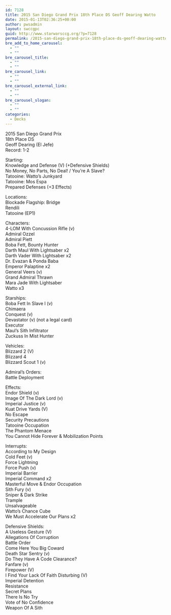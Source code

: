 ```yaml
---
id: 7128
title: 2015 San Diego Grand Prix 18th Place DS Geoff Dearing Watto
date: 2015-01-13T02:36:25+00:00
author: pwsadmin
layout: swccgpc
guid: http://www.starwarsccg.org/?p=7128
permalink: /2015-san-diego-grand-prix-18th-place-ds-geoff-dearing-watto/
bre_add_to_home_carousel:
  - ""
  - ""
bre_carousel_title:
  - ""
  - ""
bre_carousel_link:
  - ""
  - ""
bre_carousel_external_link:
  - ""
  - ""
bre_carousel_slogan:
  - ""
  - ""
categories:
  - Decks
---
```

2015 San Diego Grand Prix  
18th Place DS  
Geoff Dearing (El Jefe)  
Record: 1-2

Starting:  
Knowledge and Defense (V) (+Defensive Shields)  
No Money, No Parts, No Deal! / You’re A Slave?  
Tatooine: Watto’s Junkyard  
Tatooine: Mos Espa  
Prepared Defenses (+3 Effects)

Locations:  
Blockade Flagship: Bridge  
Rendili  
Tatooine (EP1)

Characters:  
4-LOM With Concussion Rifle (v)  
Admiral Ozzel  
Admiral Piett  
Boba Fett, Bounty Hunter  
Darth Maul With Lightsaber x2  
Darth Vader With Lightsaber x2  
Dr. Evazan & Ponda Baba  
Emperor Palaptine x2  
General Veers (v)  
Grand Admiral Thrawn  
Mara Jade With Lightsaber  
Watto x3

Starships:  
Boba Fett In Slave I (v)  
Chimaera  
Conquest (v)  
Devastator (v) (not a legal card)  
Executor  
Maul&#8217;s Sith Infiltrator  
Zuckuss In Mist Hunter

Vehicles:  
Blizzard 2 (V)  
Blizzard 4  
Blizzard Scout 1 (v)

Admiral&#8217;s Orders:  
Battle Deployment

Effects:  
Endor Shield (v)  
Image Of The Dark Lord (v)  
Imperial Justice (v)  
Kuat Drive Yards (V)  
No Escape  
Security Precautions  
Tatooine Occupation  
The Phantom Menace  
You Cannot Hide Forever & Mobilization Points

Interrupts:  
According to My Design  
Cold Feet (v)  
Force Lightning  
Force Push (v)  
Imperial Barrier  
Imperial Command x2  
Masterful Move & Endor Occupation  
Sith Fury (v)  
Sniper & Dark Strike  
Trample  
Unsalvageable  
Watto&#8217;s Chance Cube  
We Must Accelerate Our Plans x2

Defensive Shields:  
A Useless Gesture (V)  
Allegations Of Corruption  
Battle Order  
Come Here You Big Coward  
Death Star Sentry (v)  
Do They Have A Code Clearance?  
Fanfare (v)  
Firepower (V)  
I Find Your Lack Of Faith Disturbing (V)  
Imperial Detention  
Resistance  
Secret Plans  
There Is No Try  
Vote of No Confidence  
Weapon Of A Sith